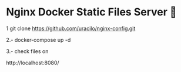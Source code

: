 # Nginx Docker Static Files Server 🐳

1 git clone https://github.com/uracilo/nginx-config.git

2.- docker-compose up -d 

3.- check files on 

http://localhost:8080/